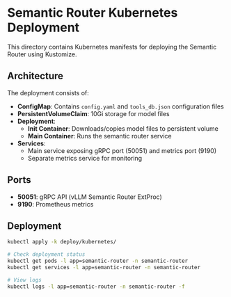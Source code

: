 # Semantic Router Kubernetes Deployment

This directory contains Kubernetes manifests for deploying the Semantic Router using Kustomize.

## Architecture

The deployment consists of:

- **ConfigMap**: Contains `config.yaml` and `tools_db.json` configuration files
- **PersistentVolumeClaim**: 10Gi storage for model files  
- **Deployment**: 
  - **Init Container**: Downloads/copies model files to persistent volume
  - **Main Container**: Runs the semantic router service
- **Services**: 
  - Main service exposing gRPC port (50051) and metrics port (9190)
  - Separate metrics service for monitoring

## Ports

- **50051**: gRPC API (vLLM Semantic Router ExtProc)
- **9190**: Prometheus metrics

## Deployment


```bash
kubectl apply -k deploy/kubernetes/

# Check deployment status
kubectl get pods -l app=semantic-router -n semantic-router
kubectl get services -l app=semantic-router -n semantic-router

# View logs
kubectl logs -l app=semantic-router -n semantic-router -f
```
